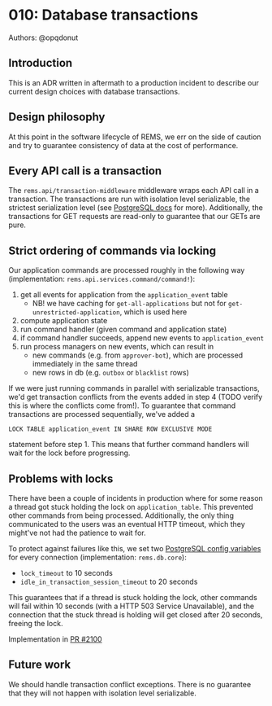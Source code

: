 # 010: Database transactions

Authors: @opqdonut

## Introduction

This is an ADR written in aftermath to a production incident to
describe our current design choices with database transactions.

## Design philosophy

At this point in the software lifecycle of REMS, we err on the side of
caution and try to guarantee consistency of data at the cost of
performance.

## Every API call is a transaction

The `rems.api/transaction-middleware` middleware wraps each API call
in a transaction. The transactions are run with isolation level
serializable, the strictest serialization level (see [PostgreSQL docs]
for more). Additionally, the transactions for GET requests are
read-only to guarantee that our GETs are pure.

[PostgreSQL docs]: https://www.postgresql.org/docs/9.6/transaction-iso.html

## Strict ordering of commands via locking

Our application commands are processed roughly in the following way
(implementation: `rems.api.services.command/command!`):

1. get all events for application from the `application_event` table
   - NB! we have caching for `get-all-applications` but not for `get-unrestricted-application`, which is used here
2. compute application state
3. run command handler (given command and application state)
4. if command handler succeeds, append new events to `application_event`
5. run process managers on new events, which can result in
   - new commands (e.g. from `approver-bot`), which are processed immediately in the same thread
   - new rows in db (e.g. `outbox` or `blacklist` rows)

If we were just running commands in parallel with serializable
transactions, we'd get transaction conflicts from the events added in
step 4 (TODO verify this is where the conflicts come from!). To
guarantee that command transactions are processed sequentially, we've
added a

    LOCK TABLE application_event IN SHARE ROW EXCLUSIVE MODE

statement before step 1. This means that further command handlers will
wait for the lock before progressing.

## Problems with locks

There have been a couple of incidents in production where for some
reason a thread got stuck holding the lock on `application_table`.
This prevented other commands from being processed. Additionally, the
only thing communicated to the users was an eventual HTTP timeout,
which they might've not had the patience to wait for.

To protect against failures like this, we set two [PostgreSQL config
variables] for every connection (implementation: `rems.db.core`):
- `lock_timeout` to 10 seconds
- `idle_in_transaction_session_timeout` to 20 seconds

This guarantees that if a thread is stuck holding the lock, other
commands will fail within 10 seconds (with a HTTP 503 Service
Unavailable), and the connection that the stuck thread is holding will
get closed after 20 seconds, freeing the lock.

Implementation in [PR #2100]

[PostgreSQL config variables]: https://www.postgresql.org/docs/9.6/runtime-config-client.html
[PR #2100]: https://github.com/CSCfi/rems/pull/2100

## Future work

We should handle transaction conflict exceptions. There is no
guarantee that they will not happen with isolation level serializable.
